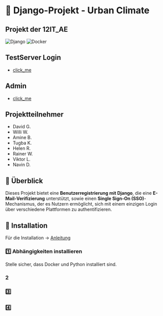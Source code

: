 # 📌 Django-Projekt - Urban Climate
## Projekt der 12IT_AE

![Django](https://img.shields.io/badge/Django-4.2-green)
![Docker](https://img.shields.io/badge/Docker-24.0-blue)

## TestServer Login
- [click_me](http://127.0.0.1:8000/login/)

## Admin
- [click_me](http://127.0.0.1:8000/admin)



## Projektteilnehmer

- David G.
- Willi W.
- Amine B.
- Tugba K.
- Helen R.
- Rainer W.
- Viktor L.
- Navin D.

## 🌟 Überblick
Dieses Projekt bietet eine **Benutzerregistrierung mit Django**, die eine **E-Mail-Verifizierung** unterstützt, sowie einen **Single Sign-On (SSO)**-Mechanismus, der es Nutzern ermöglicht, sich mit einem einzigen Login über verschiedene Plattformen zu authentifizieren.

## 🚀 Installation
Für die Installation -> [Anleitung](https://github.com/User90391/12ItANW/blob/main/project/project.md)


### 1️⃣ Abhängigkeiten installieren
Stelle sicher, dass Docker und Python installiert sind. 




### 2️  





### 3️⃣ 








### 4️⃣







